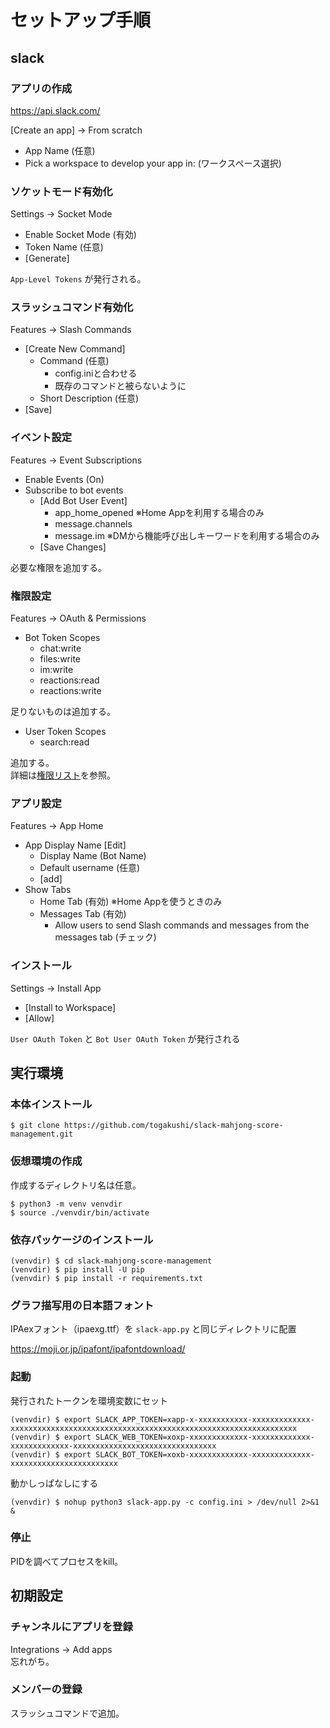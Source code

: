 # セットアップ手順

## slack

### アプリの作成

https://api.slack.com/

[Create an app] -> From scratch

- App Name (任意)
- Pick a workspace to develop your app in: (ワークスペース選択)

### ソケットモード有効化

Settings -> Socket Mode

- Enable Socket Mode (有効)
- Token Name (任意)
- [Generate]

`App-Level Tokens` が発行される。

### スラッシュコマンド有効化

Features -> Slash Commands

- [Create New Command]
  - Command (任意)
    - config.iniと合わせる
    - 既存のコマンドと被らないように
  - Short Description (任意)
- [Save]

### イベント設定

Features -> Event Subscriptions

- Enable Events (On)
- Subscribe to bot events
  - [Add Bot User Event]
    - app_home_opened ※Home Appを利用する場合のみ
    - message.channels
    - message.im ※DMから機能呼び出しキーワードを利用する場合のみ
  - [Save Changes]

必要な権限を追加する。

### 権限設定

Features -> OAuth & Permissions

- Bot Token Scopes
  - chat:write
  - files:write
  - im:write
  - reactions:read
  - reactions:write

足りないものは追加する。

- User Token Scopes
  - search:read

追加する。<br>
詳細は[権限リスト](../api_list.md)を参照。

### アプリ設定

Features -> App Home

- App Display Name [Edit]
  - Display Name (Bot Name)
  - Default username (任意)
  - [add]
- Show Tabs
  - Home Tab (有効) ※Home Appを使うときのみ
  - Messages Tab (有効)
    - Allow users to send Slash commands and messages from the messages tab (チェック)

### インストール

Settings -> Install App

- [Install to Workspace]
- [Allow]

`User OAuth Token` と `Bot User OAuth Token` が発行される

## 実行環境

### 本体インストール

```
$ git clone https://github.com/togakushi/slack-mahjong-score-management.git
```

### 仮想環境の作成

作成するディレクトリ名は任意。

```
$ python3 -m venv venvdir
$ source ./venvdir/bin/activate
```

### 依存パッケージのインストール

```
(venvdir) $ cd slack-mahjong-score-management
(venvdir) $ pip install -U pip
(venvdir) $ pip install -r requirements.txt
```

### グラフ描写用の日本語フォント
IPAexフォント（ipaexg.ttf）を `slack-app.py` と同じディレクトリに配置

https://moji.or.jp/ipafont/ipafontdownload/


### 起動
発行されたトークンを環境変数にセット
```
(venvdir) $ export SLACK_APP_TOKEN=xapp-x-xxxxxxxxxxx-xxxxxxxxxxxxx-xxxxxxxxxxxxxxxxxxxxxxxxxxxxxxxxxxxxxxxxxxxxxxxxxxxxxxxxxxxxxxxx
(venvdir) $ export SLACK_WEB_TOKEN=xoxp-xxxxxxxxxxxxx-xxxxxxxxxxxxx-xxxxxxxxxxxxx-xxxxxxxxxxxxxxxxxxxxxxxxxxxxxxxx
(venvdir) $ export SLACK_BOT_TOKEN=xoxb-xxxxxxxxxxxxx-xxxxxxxxxxxxx-xxxxxxxxxxxxxxxxxxxxxxxx
```
動かしっぱなしにする
```
(venvdir) $ nohup python3 slack-app.py -c config.ini > /dev/null 2>&1 &
```

### 停止
PIDを調べてプロセスをkill。

## 初期設定

### チャンネルにアプリを登録
Integrations -> Add apps<br />
忘れがち。

### メンバーの登録
スラッシュコマンドで追加。
